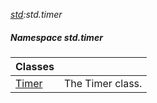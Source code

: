 _[std](../../modules/std/std-module.md):std.timer_
##### Namespace std.timer

| Classes | |
|:---|:---|
| [Timer](std-timer-timer.md) | The Timer class. |
